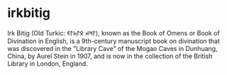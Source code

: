 # irkbitig
Irk Bitig (Old Turkic: 𐰃𐰺𐰴 𐰋𐰃𐱅𐰃𐰏‎‎), known as the Book of Omens or Book of Divination in English, is a 9th-century manuscript book on divination that was discovered in the "Library Cave" of the Mogao Caves in Dunhuang, China, by Aurel Stein in 1907, and is now in the collection of the British Library in London, England.
